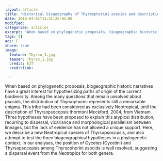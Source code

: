 ```yaml
---
layout: article
title: "Historical biogeography of Thyrsophorini psocids and description of a new neotropical species of Thyrsopsocopsis (Psocodea: Psocomorpha: Psocidae)"
date: 2016-04-01T11:51:25-04:00
modified:
categories: articles
excerpt: "When based on phylogenetic proposals, biogeographic historic narratives have a great interest for hypothesizing paths of origin of the current biodiversity. Among the many questions that remain unsolved about psocids, the distribution of Thyrsophorini represents still a remarkable enigma. This tribe had been considered as exclusively Neotropical, until the description of Thyrsopsocopsis thorntoni Mockford, 2004, from Vietnam. Three hypotheses have been proposed to explain this atypical distribution, recurring to dispersal, vicariance and morphological parallelism between lineages, but the lack of evidence has not allowed a unique support. Here, we describe a new Neotropical species of Thyrsopsocopsis, and also attempt to test the three biogeographical hypotheses in a phylogenetic context. In our analyses, the position of Cycetes (Cycetini) and Thyrsopsocopsis among Thyrsophorini psocids is well resolved, suggesting a dispersal event from the Neotropics for both genera."
tags: []
ads: F
share: true
image:
  feature: Thyrso_1.jpg
  teaser: Thyrso_1.jpg
  credit: EJT
  creditlink:

---
```


When based on phylogenetic proposals, biogeographic historic narratives have a great interest for hypothesizing paths of origin of the current biodiversity. Among the many questions that remain unsolved about psocids, the distribution of Thyrsophorini represents still a remarkable enigma. This tribe had been considered as exclusively Neotropical, until the description of Thyrsopsocopsis thorntoni Mockford, 2004, from Vietnam. Three hypotheses have been proposed to explain this atypical distribution, recurring to dispersal, vicariance and morphological parallelism between lineages, but the lack of evidence has not allowed a unique support. Here, we describe a new Neotropical species of Thyrsopsocopsis, and also attempt to test the three biogeographical hypotheses in a phylogenetic context. In our analyses, the position of Cycetes (Cycetini) and Thyrsopsocopsis among Thyrsophorini psocids is well resolved, suggesting a dispersal event from the Neotropics for both genera.
